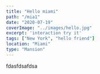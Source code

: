 ```yaml
---
title: "Hello miami"
path: "/mia1"
date: "2020-07-19"
coverImage: "../images/hello.jpg"
excerpt: 'interaction try it'
tags: ["New York", "hello friend"]
location: "Miami"
type: "Mansion"
---
```


fdasfdsafdsa